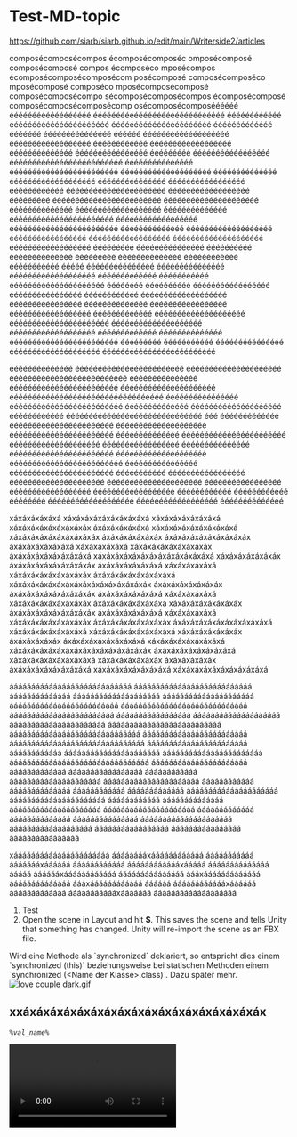 # Test-MD-topic

<contribute-url>https://github.com/siarb/siarb.github.io/edit/main/Writerside2/articles</contribute-url>

composécomposécompos écomposécomposéc omposécomposé composécomposé compos écomposéco mposécompos
écomposécomposécomposécom posécomposé composécomposéco mposécomposé composéco
mposécomposécomposé
composécomposécompo sécomposécomposécompos écomposécomposé composécomposécomposécomp
osécomposécomposéééééé éééééééééééééééééé ééééééééééééééééééééééééééééé éééééééééééé
éééééééééééééééééééééé éééééééééééééééééééééé ééééééééééééé ééééééé ééééééééééééééé éééééé
ééééééééééééééééééé
éééééééééééééééééé éééééééééééé éééééééééééééééééé éééééééééééééé éééééééééééééééé
ééééééééé ééééééééééééééééé ééééééééééééééééééééééééé ééééééééééééééé éééééééééééééééééééééééé
éééééééééééééééééééé éééééééééééééé ééééééééééééééééééé
ééééééééééééééé ééééééééééééééééé éééééééééééé éééééééééééééééééééééé éééééééééééééééééé ééééééééé
éééééééééééééééééééééééé
ééééééééééééééééééééé éééééééééééééé ééééééééééééééééééé éééééééééééééé ééééééééééééééééééééééé
éééééééééééééééééé éééééééééééééééééééééééé éééééééééééééé ééééééééééééééééééé ééééééééééééééééé
éééééééééééééééééé éééééééééééééééééééé
éééééééééééééééééé ééééééééé ééééééééééééééé éééééééééé éééééééééééééé ééééééééé éééééééééééééé éééééééééééé ééééééééééé ééééé
ééééééééééééééé ééééééééééééééé ééééééééééééééééééé ééééééééééééé ééééééééééé ééééééééééééééééééééé éééééééé éééééééééé ééééééééééééééééé
éééééééééééééééé éééééééééééé ééééééééééééééééééé éééééééééééééééé éééééééééééééé ééééééééééééééééé
éééééééééééééééééé ééééééééééééé éééééééééééééééééééé éééééééééééééééééééééé éééééééééééééééééééé
ééééééééééééééééééé ééééééééééééé éééééééééééééé éééééééééééééééééééééééé
ééééééééé ééééééééééé ééééééééééééééé éééééééééééééééééééé ééééééééééééééééééééééééé

éééééééééééééé éééééééééééééééééééééééé ééééééééééééééééééééé éééééééééééééééééééééééééé
ééééééééééééééé éééééééééééééééééééééééé ééééééééééééééééééééé éééééééééééééééééééééééééééééééééé
éééééééééééééééé ééééééééééééééééééééééééé éééééééééééééé éééééééééééééééééééé
éééééééééééé éééééééééééééééééééééééééééééé ééé
ééééééééééééé ééééééééééééééééééééééé éééééééééééééééééééé ééééééééééééééééééééééé
éééééééééééééé ééééééééééééééééééééééé éééééééééééééééééééé ééééééééééééééééé
ééééééééééééééé ééééééééééééééééééééééé éééééééééééééééééééé ééééééééééééééééééééééééé
éééééééééééééééé ééééééééééééééééééééééé ééééééééééé
ééééééééééééééééé ééééééééééééééééééééé ééééééééééééééééééééé ééééééééééééééééé
éééééééééééééééééé éééééééééééééééééé éééééééééééé éééééééééééé éééééééé
ééééééééééééééééééé éééééééééééééééééé éééééééééééééé

xáxáxáxáxáxá xáxáxáxáxáxáxáxáxáxá xáxáxáxáxáxáxáxá xáxáxáxáxáxáxáxáxáx
áxáxáxáxáxáxá xáxáxáxáxáxáxáxáxáxá xáxáxáxáxáxáxáxáxáxáx
áxáxáxáxáxáxáx áxáxáxáxáxáxáxáxáxáx áxáxáxáxáxáxáxá xáxáxáxáxáxá xáxáxáxáxáxáxáxáxáx áxáxáxáxáxáxáxáxáxá xáxáxáxáxáxáxáxáxáxáxáxáxáxá
xáxáxáxáxáxáxáx áxáxáxáxáxáxáxáxáxáx áxáxáxáxáxáxáxá xáxáxáxáxáxá xáxáxáxáxáxáxáxáxáx áxáxáxáxáxáxáxáxáxá xáxáxáxáxáxáxáxáxáxáxáxáxáxáxáxáx
áxáxáxáxáxáxáxáx áxáxáxáxáxáxáxáxáxáx áxáxáxáxáxáxáxá xáxáxáxáxáxá xáxáxáxáxáxáxáxáxáx áxáxáxáxáxáxáxáxá
xáxáxáxáxáxáxáxáx áxáxáxáxáxáxáxáxáxáx áxáxáxáxáxáxáxá xáxáxáxáxáxá xáxáxáxáxáxáxáxáxáx áxáxáxáxáxáxáxáxáx áxáxáxáxáxáxáxáxáxáxáxá
xáxáxáxáxáxáxáxáxá xáxáxáxáxáxáxáxáxáxá xáxáxáxáxáxáxáx áxáxáxáxáxáx áxáxáxáxáxáxáxáxáxá xáxáxáxáxáxáxáxáxá xáxáxáxáxáxáxáxáxáxáxáxáxáxáxáxáx
áxáxáxáxáxáxáxáxáxá xáxáxáxáxáxáxáxáxáxá xáxáxáxáxáxáxáx áxáxáxáxáxáx áxáxáxáxáxáxáxáxáxá xáxáxáxáxáxáxáxáxá xáxáxáxáxáxáxáxáxáxáxá

áááááááááááááááááááááááááááá ááááááááááááááááááááááááááá áááááááááááááá áááááááááááááááááááá ááááááááááááááááááááá ááááááááááááááááááááááááá
ááááááááááááááááááááááááááááá áááááááááááááááááááááááá ááááááááááááááááá áááááááááááááááááááá áááááááááááááááááááááá áááááááááááááááááááááááááá
áááááááááááááááááááááááááááááá áááááááááááááááááááááááá
ááááááááááááááááááááááááááááááá ááááááááááááááááááááááá áááááááááááá áááááááááááááááááááááá ááááááááááááááááááááááá
áááááááááááááááááááááááááááááááá áááááááááááááááááááááá ááááááááááááá ááááááááááááááááá
áááááááááááá ááááááááááááááááááááá áááááááááááááááááááááá áááááááááááá áááááááááááááá áááááááááááá
ááááááááááááá ááááááááááááááááááááá áááááááááááááááááááááá áááááááááááá
áááááááááááááá ááááááááááááááááááááá ááááááááááááááááááááá ááááááááááááá áááááááááááááá
ááááááááááááááá ááááááááááááááááááááá ááááááááááááááááááá ááááááááááááááááá
áááááááááááááááá áááááááááááááááá

xáááááááááááááááááááááá ááááááááxáááááááááááá ááááááááááá áááááááxáááááá áááááááááááá ááááááááááááxááááá áááááááááááááá
ááááá ááááááxáááááááááááá ááááááááááááááá áááxááááááááááááá áááááááááááááá áááxáááááááááááá
áááááá ááááááááááááxáááááá ááááááááááááá áááááááááááxááááááá ááááááááááááááááááá

1. Test
2. Open the scene in Layout and hit <shortcut>**S**</shortcut>. This saves the scene and tells Unity that something has changed. Unity will re-import the scene as an FBX file.

<secondary-label ref="2023.3"/>

<note>
    Wird eine Methode als `synchronized` deklariert, so entspricht dies einem `synchronized (this)` beziehungsweise bei statischen Methoden einem `synchronized (&lt;Name der Klasse&gt;.class)`. Dazu später mehr.
</note>

<img src="love%20couple%20dark.gif" alt="love couple dark.gif" ignore-vars="true"/>

## xxáxáxáxáxáxáxáxáxáxáxáxáxáxáxáxáxáxáx

<var name="val_name" value="{name}" instance="!dcv"/>

<code>%val_name%</code>

<video src="test.mp4"/>

<video src="goLand.mp4"/>

## Title

{style="narrow"}
Vanilla JS
: See section for more details.
